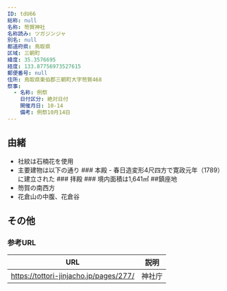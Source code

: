 ```yaml
---
ID: tdU66
総称: null
名称: 笏賀神社
名称読み: ツガジンジャ
別名: null
都道府県: 鳥取県
区域: 三朝町
緯度: 35.3576695
経度: 133.87756973527615
郵便番号: null
住所: 鳥取県東伯郡三朝町大字笏賀468
祭事:
  - 名称: 例祭
    日付区分: 絶対日付
    開催月日: 10-14
    備考: 例祭10月14日
---
```


## 由緒

- 社紋は石楠花を使用
- 主要建物は以下の通り ### 本殿 - 春日造変形4尺四方で寛政元年（1789）に建立された ### 拝殿 ### 境内面積は1,641㎡ ##鎮座地
- 笏賀の南西方
- 花倉山の中腹、花倉谷

## その他

### 参考URL

| URL                                    | 説明   |
| -------------------------------------- | ------ |
| https://tottori-jinjacho.jp/pages/277/ | 神社庁 |
